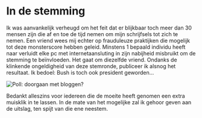 # In de stemming

Ik was aanvankelijk verheugd om het feit dat er blijkbaar toch meer dan 30 mensen zijn die af en toe de tijd nemen om mijn schrijfsels tot zich te nemen. Een vriend wees mij echter op frauduleuze praktijken die mogelijk tot deze monsterscore hebben geleid. Minstens 1 bepaald individu heeft naar verluidt elke pc met internetaansluting in zijn nabijheid misbruikt om de stemming te beïnvloeden. Het gaat om diezelfde vriend.
Ondanks de klinkende ongeldigheid van deze stemronde, publiceer ik alsnog het resultaat. Ik bedoel: Bush is toch ook president geworden...

![Poll: doorgaan met bloggen?](http://poll.dezeserver.nl/results.cgi?pid=227877&layout=1&sort=org)

Bedankt alleszins voor iedereen die de moeite heeft genomen een extra muisklik in te lassen. In de mate van het mogelijke zal ik gehoor geven aan de uitslag, ten spijt van die ene neestem.